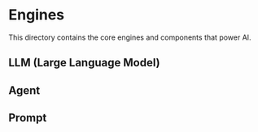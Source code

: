 # Engines

This directory contains the core engines and components that power AI.

## LLM (Large Language Model)

## Agent

## Prompt
